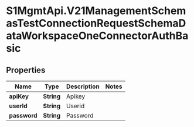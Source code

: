 # S1MgmtApi.V21ManagementSchemasTestConnectionRequestSchemaDataWorkspaceOneConnectorAuthBasic

## Properties
Name | Type | Description | Notes
------------ | ------------- | ------------- | -------------
**apiKey** | **String** | Apikey | 
**userId** | **String** | Userid | 
**password** | **String** | Password | 


